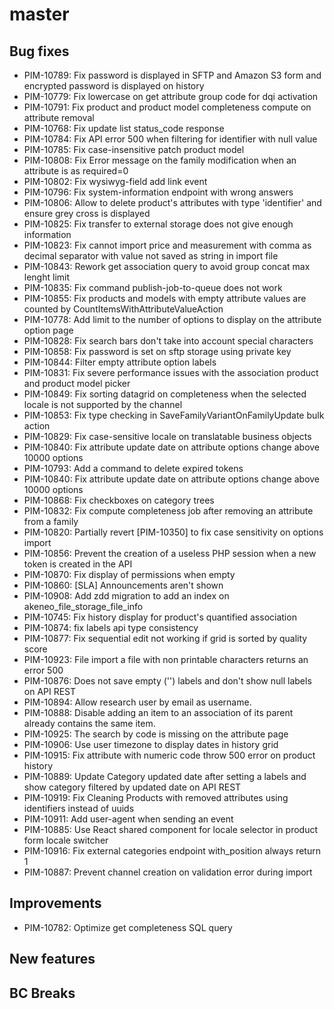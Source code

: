 # master

## Bug fixes

- PIM-10789: Fix password is displayed in SFTP and Amazon S3 form and encrypted password is displayed on history
- PIM-10779: Fix lowercase on get attribute group code for dqi activation
- PIM-10791: Fix product and product model completeness compute on attribute removal
- PIM-10768: Fix update list status_code response
- PIM-10784: Fix API error 500 when filtering for identifier with null value
- PIM-10785: Fix case-insensitive patch product model
- PIM-10808: Fix Error message on the family modification when an attribute is as required=0
- PIM-10802: Fix wysiwyg-field add link event
- PIM-10796: Fix system-information endpoint with wrong answers
- PIM-10806: Allow to delete product's attributes with type 'identifier' and ensure grey cross is displayed
- PIM-10825: Fix transfer to external storage does not give enough information
- PIM-10823: Fix cannot import price and measurement with comma as decimal separator with value not saved as string in import file
- PIM-10843: Rework get association query to avoid group concat max lenght limit
- PIM-10835: Fix command publish-job-to-queue does not work
- PIM-10855: Fix products and models with empty attribute values are counted by CountItemsWithAttributeValueAction
- PIM-10778: Add limit to the number of options to display on the attribute option page
- PIM-10828: Fix search bars don't take into account special characters
- PIM-10858: Fix password is set on sftp storage using private key
- PIM-10844: Filter empty attribute option labels
- PIM-10831: Fix severe performance issues with the association product and product model picker
- PIM-10849: Fix sorting datagrid on completeness when the selected locale is not supported by the channel
- PIM-10853: Fix type checking in SaveFamilyVariantOnFamilyUpdate bulk action
- PIM-10829: Fix case-sensitive locale on translatable business objects
- PIM-10840: Fix attribute update date on attribute options change above 10000 options
- PIM-10793: Add a command to delete expired tokens
- PIM-10840: Fix attribute update date on attribute options change above 10000 options 
- PIM-10868: Fix checkboxes on category trees
- PIM-10832: Fix compute completeness job after removing an attribute from a family
- PIM-10820: Partially revert [PIM-10350] to fix case sensitivity on options import
- PIM-10856: Prevent the creation of a useless PHP session when a new token is created in the API
- PIM-10870: Fix display of permissions when empty
- PIM-10860: [SLA] Announcements aren't shown
- PIM-10908: Add zdd migration to add an index on akeneo_file_storage_file_info
- PIM-10745: Fix history display for product's quantified association
- PIM-10874: fix labels api type consistency
- PIM-10877: Fix sequential edit not working if grid is sorted by quality score
- PIM-10923: File import a file with non printable characters returns an error 500
- PIM-10876: Does not save empty ('') labels and don't show null labels on API REST
- PIM-10894: Allow research user by email as username.
- PIM-10888: Disable adding an item to an association of its parent already contains the same item.
- PIM-10925: The search by code is missing on the attribute page
- PIM-10906: Use user timezone to display dates in history grid
- PIM-10915: Fix attribute with numeric code throw 500 error on product history
- PIM-10889: Update Category updated date after setting a labels and show category filtered by updated date on API REST 
- PIM-10919: Fix Cleaning Products with removed attributes using identifiers instead of uuids
- PIM-10911: Add user-agent when sending an event
- PIM-10885: Use React shared component for locale selector in product form locale switcher
- PIM-10916: Fix external categories endpoint with_position always return 1
- PIM-10887: Prevent channel creation on validation error during import

## Improvements

- PIM-10782: Optimize get completeness SQL query

## New features

## BC Breaks
